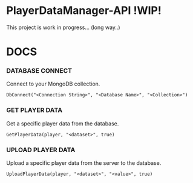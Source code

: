 # PlayerDataManager-API !WIP!
This project is work in progress... (long way..)

# DOCS

### DATABASE CONNECT
Connect to your MongoDB collection.

    DbConnect("<Connection String>", "<Database Name>", "<Collection>")
    
### GET PLAYER DATA
Get a specific player data from the database.

    GetPlayerData(player, "<dataset>", true)
    
### UPLOAD PLAYER DATA
Upload a specific player data from the server to the database.

    UploadPlayerData(player, "<dataset>", "<value>", true)
